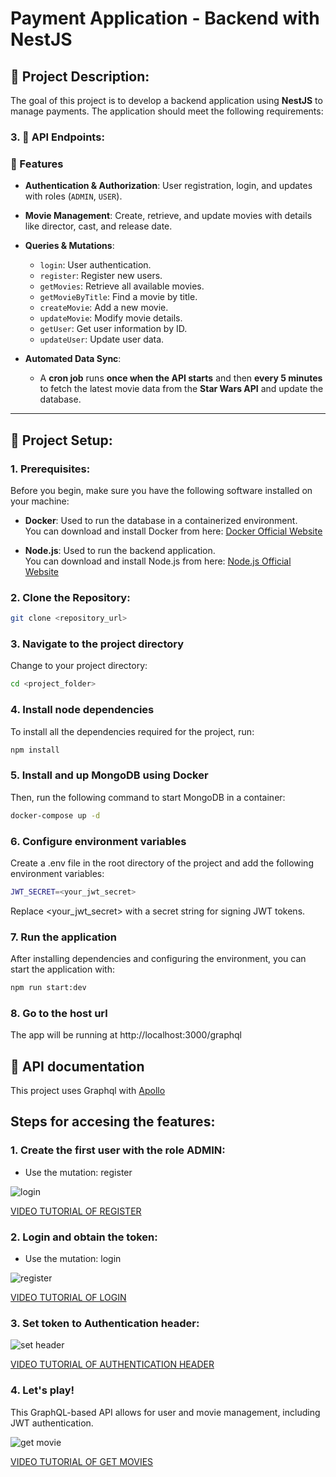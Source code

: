 # **Payment Application - Backend with NestJS**

## 👀 **Project Description:**

The goal of this project is to develop a backend application using **NestJS** to manage payments. The application should meet the following requirements:

### 3. 🤖 **API Endpoints:**

### 📌 Features
- **Authentication & Authorization**: User registration, login, and updates with roles (`ADMIN`, `USER`).
- **Movie Management**: Create, retrieve, and update movies with details like director, cast, and release date.
- **Queries & Mutations**:
  - `login`: User authentication.
  - `register`: Register new users.
  - `getMovies`: Retrieve all available movies.
  - `getMovieByTitle`: Find a movie by title.
  - `createMovie`: Add a new movie.
  - `updateMovie`: Modify movie details.
  - `getUser`: Get user information by ID.
  - `updateUser`: Update user data.

- **Automated Data Sync**:  
  - A **cron job** runs **once when the API starts** and then **every 5 minutes** to fetch the latest movie data from the **Star Wars API** and update the database.

---

## 📜 **Project Setup:**

### 1. Prerequisites:

Before you begin, make sure you have the following software installed on your machine:

- **Docker**: Used to run the database in a containerized environment.  
  You can download and install Docker from here: [Docker Official Website](https://www.docker.com/products/docker-desktop)

- **Node.js**: Used to run the backend application.  
  You can download and install Node.js from here: [Node.js Official Website](https://nodejs.org/en/download/)

### 2. Clone the Repository:

```bash
git clone <repository_url>
```

### 3. Navigate to the project directory

Change to your project directory:

```bash
cd <project_folder>
```

### 4. Install node dependencies

To install all the dependencies required for the project, run:

```bash
npm install
```

### 5. Install and up MongoDB using Docker

Then, run the following command to start MongoDB in a container:

```bash
docker-compose up -d
```

### 6. Configure environment variables 

Create a .env file in the root directory of the project and add the following environment variables:

```bash
JWT_SECRET=<your_jwt_secret>
```

Replace <your_jwt_secret> with a secret string for signing JWT tokens.

### 7. Run the application

After installing dependencies and configuring the environment, you can start the application with:

```bash
npm run start:dev
```

### 8. Go to the host url

The app will be running at http://localhost:3000/graphql

## 📜 **API documentation**

This project uses Graphql with [Apollo](https://www.apollographql.com/docs/apollo-server/)

## Steps for accesing the features:

### 1. Create the first user with the role ADMIN:

- Use the mutation: register

![login ](https://github.com/user-attachments/assets/63fa8c85-f324-4f25-8c75-38528e49256f)

[VIDEO TUTORIAL OF REGISTER](https://imagekit.io/tools/asset-public-link?detail=%7B%22name%22%3A%22how-to-register-first-user.mov%22%2C%22type%22%3A%22video%2Fquicktime%22%2C%22signedurl_expire%22%3A%222028-03-25T14%3A50%3A09.546Z%22%2C%22signedUrl%22%3A%22https%3A%2F%2Fmedia-hosting.imagekit.io%2F15cb9c0b048f48aa%2Fhow-to-register-first-user.mov%3FExpires%3D1837608610%26Key-Pair-Id%3DK2ZIVPTIP2VGHC%26Signature%3Dy~XHJzmddO77avC4A84yOPmbBJ~DbRy7~F-D0uMzTV0LpfMkYPp~e4J6Q0p-ttTbWVpnfaak4X63b64qjfrXepGr3uaxHFtVyQtXUUK~lHQZ~z3lm0kfJ7nYYjC6iBKf1~5BjmL6dBInTya1CUqBiWiadD38Q92BA79MJ2VqZBOYv4auruxEWWTf6mgqGcNMPCfbQPDXz9qG7bJowYdYgXjZGS0juL1U3ykZjzKwE0cPEHCThvInJRxoaq-uN3426KivELVWWJHuHzwDMf~NtGVE-1oyg2PIjOF5yvLrprC1m58rjiwRoLRG~ydvc8GOWJFenMCpRpslcz-9kskKiw__%22%7D)


### 2. Login and obtain the token:

- Use the mutation: login

![register](https://github.com/user-attachments/assets/f5ab5671-baff-4a14-b11f-766f94325cb5)

[VIDEO TUTORIAL OF LOGIN](https://imagekit.io/tools/asset-public-link?detail=%7B%22name%22%3A%22how-to-login.mov%22%2C%22type%22%3A%22video%2Fquicktime%22%2C%22signedurl_expire%22%3A%222028-03-25T15%3A01%3A06.344Z%22%2C%22signedUrl%22%3A%22https%3A%2F%2Fmedia-hosting.imagekit.io%2F3b676dc95dff4fe1%2Fhow-to-login.mov%3FExpires%3D1837609266%26Key-Pair-Id%3DK2ZIVPTIP2VGHC%26Signature%3Do8C7-S0Qf4cJAhD~a2Ge~5JOxpPBSViQDWJqC872OgdUl~hwhofOfhJ6OZdK1WT9Wix1Tapr5VMbRGEK9GrWmAA3Bk~TFTv8iLnoV81u6~betydumKecHa6RrZyUaSKbmaKerVleEqSmcaK1admV78e~ldYidMgELeHg1-~yeiWI5ncMN6tEM1xnMc8e~WvuhR0UtdtPeljQOKsMy56OxAJCYqGyUhiY9k8mIP66HnkSrihNKVX8cZaau7qzLaQE~YuiaYRWQKJRc9IXbmNvXXuWtSGWoPAWM1yGhmRbNh7hYtSUV2cLnYxim~GehxUfNMpl~PFJ4U-AqakAt-rW2w__%22%7D)

### 3. Set token to Authentication header:

![set header](https://github.com/user-attachments/assets/3289d57f-0e7a-4a45-8f23-d4b5970ed30c)

[VIDEO TUTORIAL OF AUTHENTICATION HEADER](https://imagekit.io/tools/asset-public-link?detail=%7B%22name%22%3A%22how-to-add-token-to-header.mov%22%2C%22type%22%3A%22video%2Fquicktime%22%2C%22signedurl_expire%22%3A%222028-03-25T15%3A01%3A06.340Z%22%2C%22signedUrl%22%3A%22https%3A%2F%2Fmedia-hosting.imagekit.io%2Fcc8e2d69159a4ebf%2Fhow-to-add-token-to-header.mov%3FExpires%3D1837609266%26Key-Pair-Id%3DK2ZIVPTIP2VGHC%26Signature%3DJHXYi4yOUxhycA1AkGzgah3zvfmfWDF-fnyRp3WcJhxr1c4yFtKEFsetQpcUMqLrpY75k6PQPPOW-FaneEbUSBhYD6PwdeWKMm-cJz4UTmbxC5JHBLd1gRqC3LrKr5SlCR0J3aUaETsVGuBytOvCWxlebhvMr5WctyhUKWkTxvUz6J5eUHmX68srN9DuM-a0w~75gXsmZJlNC2oaJCZ-3ag1tYeeNpgwvAsgQ~uz0lzd5BwPU6yhnwDinJd8S4V3m7cEdn15sgf8NXpMWZ4aoUFz6DneVWbUGFH6B0Jmm1iCm~-P3N4KpasAZCbpwaNJulFreilMm2FkyDY19QkfuQ__%22%7D)

### 4. Let's play!

This GraphQL-based API allows for user and movie management, including JWT authentication. 

![get movie](https://github.com/user-attachments/assets/351726b5-8381-42b4-af84-847a8bf7ea59)

[VIDEO TUTORIAL OF GET MOVIES](https://imagekit.io/tools/asset-public-link?detail=%7B%22name%22%3A%22how-to-get-movies.mov%22%2C%22type%22%3A%22video%2Fquicktime%22%2C%22signedurl_expire%22%3A%222028-03-25T15%3A01%3A06.342Z%22%2C%22signedUrl%22%3A%22https%3A%2F%2Fmedia-hosting.imagekit.io%2F0ca3d5d1527e40ef%2Fhow-to-get-movies.mov%3FExpires%3D1837609266%26Key-Pair-Id%3DK2ZIVPTIP2VGHC%26Signature%3DnMTxOQ54b2nsWzgUbKNTtu2GBmLfv-lCNCgKFEiRVXba-gegAa5Zi~aC6pEV~rH3i9jDXi0WcPogI7cD25410fCmEHs4JFfJAdIy3ahJQDc9UI6kAQ54NNlQdKMWmbmDcWnlA4p1d1b4lNj488FIxiWwNf3ATjMSppqExYsezKPthManjpG2KeXwbn8cmevEsJLPoJkLCnF~e9h-rpLN9nGgk3xpXvF6JhTkab9bDnfrHjI0mTZDLW-Uc9Ovm4AiTgetNiDuNm8FvIQL0TtTWh1-eEGLalLCZVIhzH7dI7o8YKW2D8JIkNHprLqFcVtcka7rAfvX8K-RIXWa2S8dgQ__%22%7D)